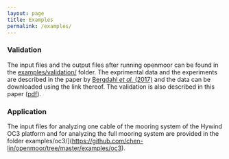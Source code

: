 ```yaml
---
layout: page
title: Examples
permalink: /examples/
---
```


### Validation

The input files and the output files after running openmoor can be found in the [examples/validation/](https://github.com/chen-lin/openmoor/tree/master/examples/validation) folder. The exprimental data and the experiments are described in the paper by [Bergdahl *et al.* (2017)](https://www.mdpi.com/2077-1312/4/1/5) and the data can be downloaded using the link thereof. The validation is also described in this paper ([pdf](https://www.researchgate.net/publication/327424791_Development_of_an_open-source_simulation_tool_for_mooring_systems)).


### Application

The input files for analyzing one cable of the mooring system of the Hywind OC3 platform and for analyzing the full mooring system are provided in the folder examples/oc3/](https://github.com/chen-lin/openmoor/tree/master/examples/oc3). 